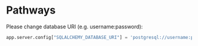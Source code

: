 # Pathways

Please change database URI (e.g. username:password):

```python 
app.server.config["SQLALCHEMY_DATABASE_URI"] = 'postgresql://username:password@localhost/pathways'
```


